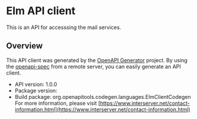 # Elm API client

This is an API for accesssing the mail services.

## Overview
This API client was generated by the [OpenAPI Generator](https://openapi-generator.tech) project. By using the [openapi-spec](https://github.com/OAI/OpenAPI-Specification) from a remote server, you can easily generate an API client.

- API version: 1.0.0
- Package version: 
- Build package: org.openapitools.codegen.languages.ElmClientCodegen
For more information, please visit [https://www.interserver.net/contact-information.html](https://www.interserver.net/contact-information.html)
